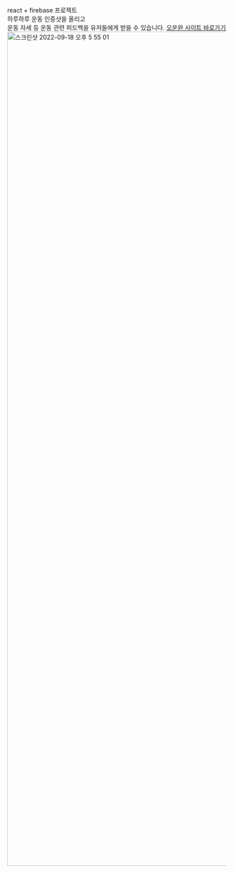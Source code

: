 react + firebase 프로젝트 <br>
하루하루 운동 인증샷을 올리고 <br>
운동 자세 등 운동 관련 피드백을 유저들에게 받을 수 있습니다.
[오운완 사이트 바로가기](https://react-ounwan.web.app/)
<img width="1917" alt="스크린샷 2022-09-18 오후 5 55 01" src="https://user-images.githubusercontent.com/77488652/190894352-5b5f9c87-75e1-47d0-ad0c-4cdf80459db4.png">
